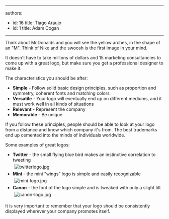 

---
authors:
  - id: 16
    title: Tiago Araujo
  - id: 1
    title: Adam Cogan
---




<span class='intro'> <p>​​​Think about McDonalds and you will see the yellow arches, in the shape of an &quot;M&quot;. Think of Nike and the swoosh is the first image in your mind.</p><p>It doesn't have to take millions of dollars and 15 marketing consultancies to come up with a great logo, but make sure you get a professional designer to make it.​​<br></p> </span>

<p style="margin-top&#58;7px;margin-bottom&#58;7px;font-family&#58;verdana, sans-serif;font-size&#58;12px;line-height&#58;17px;color&#58;#000000;"></p><p>The characteristics you should be after&#58;</p><ul><li><strong>Simple</strong>&#160;- Follow solid basic design principles, such as proportion and symmetry, coherent fonts and matching colors​</li><li><strong>Versatile</strong>&#160;- Your logo will eventually end up on different mediums, and it must work well in all kinds of situations</li><li><strong>Relevant</strong>&#160;- Represent the company</li><li><strong>Memorable</strong>&#160;- Be unique</li></ul><p>If you follow these principles, people should be able to look at your logo from a distance and know which company it's from. The best trademarks end up cemented into the minds of individuals worldwide.</p><p>Some examples of great logos&#58;</p><ul><li><strong>Twitter</strong>&#160;- the small flying blue bird makes an instinctive correlation to tweeting<br><img src="/PublishingImages/twitterlogo.jpg" alt="twitterlogo.jpg" style="margin&#58;5px;" /><br></li><li><strong>Mini</strong>&#160;- the mini &quot;wings&quot; logo is simple and easily recognizable <br><img src="/PublishingImages/mini-logo.jpg" alt="mini-logo.jpg" data-pin-nopin="true" style="margin&#58;5px;" /><br></li><li><strong>Canon</strong>&#160;- the font of the logo simple and is tweaked with only a slight tilt<br><img src="/PublishingImages/canon-logo.jpg" alt="canon-logo.jpg" style="margin&#58;5px;" /><br></li></ul><p>It is very important to remember that your logo should be consistently displayed wherever your company promotes itself.</p>


